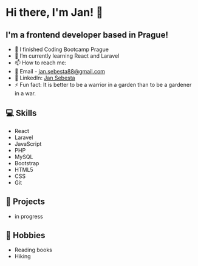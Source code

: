 # Hi there, I'm Jan! 👋

## I'm a frontend developer based in Prague!

- 🔭 I finished Coding Bootcamp Prague
- 🌱 I’m currently learning React and Laravel
- 📫 How to reach me: 
- 📧 Email - jan.sebesta88@gmail.com
- 💼 LinkedIn: [Jan Sebesta](https://www.linkedin.com/in/jansebestacz/)  
- ⚡ Fun fact: It is better to be a warrior in a garden than to be a gardener in a war.

## 💻 Skills
- React
- Laravel
- JavaScript
- PHP
- MySQL
- Bootstrap
- HTML5
- CSS
- Git

## 🚀 Projects
- in progress

## 🎨 Hobbies
- Reading books
- Hiking
